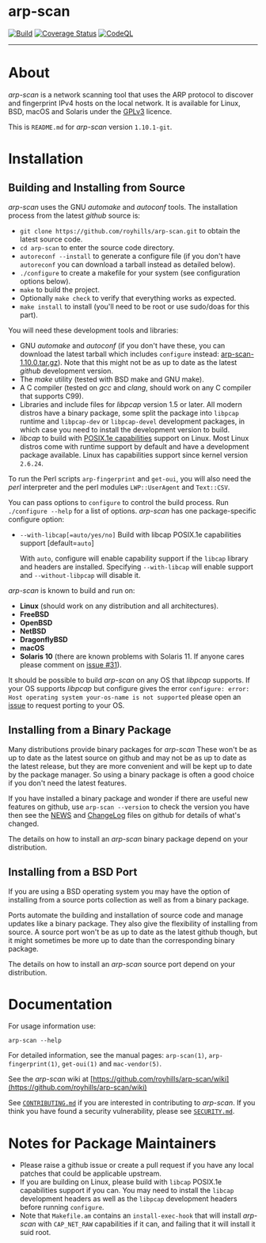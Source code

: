 # arp-scan

[![Build](https://github.com/royhills/arp-scan/actions/workflows/c-cpp.yml/badge.svg)](https://github.com/royhills/arp-scan/actions/workflows/c-cpp.yml)
[![Coverage Status](https://coveralls.io/repos/github/royhills/arp-scan/badge.svg?branch=master)](https://coveralls.io/github/royhills/arp-scan?branch=master)
[![CodeQL](https://github.com/royhills/arp-scan/actions/workflows/codeql.yml/badge.svg)](https://github.com/royhills/arp-scan/actions/workflows/codeql.yml)

---

# About

*arp-scan* is a network scanning tool that uses the ARP protocol to discover and fingerprint IPv4 hosts on the local network. It is available for Linux, BSD, macOS and Solaris under the [GPLv3](https://www.gnu.org/licenses/gpl-3.0.en.html) licence.

This is `README.md` for *arp-scan* version `1.10.1-git`.

# Installation

## Building and Installing from Source

*arp-scan* uses the GNU *automake* and *autoconf* tools. The installation process from the latest *github* source is:

- `git clone https://github.com/royhills/arp-scan.git` to obtain the latest source code.
- `cd arp-scan` to enter the source code directory.
- `autoreconf --install` to generate a configure file (if you don't have `autoreconf` you can download a tarball instead as detailed below).
- `./configure` to create a makefile for your system (see configuration options below).
- `make` to build the project.
- Optionally `make check` to verify that everything works as expected.
- `make install` to install (you'll need to be root or use sudo/doas for this part).

You will need these development tools and libraries:

- GNU *automake* and *autoconf* (if you don't have these, you can download the latest tarball which includes `configure` instead: [arp-scan-1.10.0.tar.gz](https://github.com/royhills/arp-scan/releases/download/1.10.0/arp-scan-1.10.0.tar.gz)). Note that this might not be as up to date as the latest *github* development version.
- The *make* utility (tested with BSD make and GNU make).
- A C compiler (tested on *gcc* and *clang*, should work on any C compiler that supports C99).
- Libraries and include files for *libpcap* version 1.5 or later. All modern distros have a binary package, some split the package into `libpcap` runtime and `libpcap-dev` or `libpcap-devel` development packages, in which case you need to install the development version to build.
- *libcap* to build with [POSIX.1e capabilities](https://sites.google.com/site/fullycapable/) support on Linux. Most Linux distros come with runtime support by default and have a development package available. Linux has capabilities support since kernel version `2.6.24`.

To run the Perl scripts `arp-fingerprint` and `get-oui`, you will also need the *perl* interpreter and the perl modules `LWP::UserAgent` and `Text::CSV`.

You can pass options to `configure` to control the build process. Run `./configure --help` for a list of options. *arp-scan* has one package-specific configure option:

- `--with-libcap[=auto/yes/no]` Build with libcap POSIX.1e capabilities support [default=`auto`]

    With `auto`, configure will enable capability support if the `libcap` library and headers are installed. Specifying `--with-libcap` will enable support and `--without-libpcap` will disable it.

*arp-scan* is known to build and run on:

 - **Linux** (should work on any distribution and all architectures).
 - **FreeBSD**
 - **OpenBSD**
 - **NetBSD**
 - **DragonflyBSD**
 - **macOS**
 - **Solaris 10** (there are known problems with Solaris 11. If anyone cares please comment on [issue #31](https://github.com/royhills/arp-scan/issues/31)).

It should be possible to build *arp-scan* on any OS that *libpcap* supports. If your OS supports *libpcap* but configure gives the error `configure: error: Host operating system your-os-name is not supported` please open an [issue](https://github.com/royhills/arp-scan/issues) to request porting to your OS.

## Installing from a Binary Package

Many distributions provide binary packages for *arp-scan* These won't be as up to date as the latest source on github and may not be as up to date as the latest release, but they are more convenient and will be kept up to date by the package manager. So using a binary package is often a good choice if you don't need the latest features.

If you have installed a binary package and wonder if there are useful new features on github, use `arp-scan --version` to check the version you have then see the [NEWS](NEWS.md) and [ChangeLog](ChangeLog) files on github for details of what's changed.

The details on how to install an *arp-scan* binary package depend on your distribution.

## Installing from a BSD Port

If you are using a BSD operating system you may have the option of installing from a source ports collection as well as from a binary package.

Ports automate the building and installation of source code and manage updates like a binary package. They also give the flexibility of installing from source. A source port won't be as up to date as the latest github though, but it might sometimes be more up to date than the corresponding binary package.

The details on how to install an *arp-scan* source port depend on your distribution.

# Documentation

For usage information use:

`arp-scan --help`

For detailed information, see the manual pages: `arp-scan(1)`, `arp-fingerprint(1)`, `get-oui(1)` and `mac-vendor(5)`.

See the *arp-scan* wiki at [https://github.com/royhills/arp-scan/wiki](https://github.com/royhills/arp-scan/wiki)

See [`CONTRIBUTING.md`](CONTRIBUTING.md) if you are interested in contributing to *arp-scan*. If you think you have found a security vulnerability, please see [`SECURITY.md`](SECURITY.md).

# Notes for Package Maintainers

 - Please raise a github issue or create a pull request if you have any local patches that could be applicable upstream.
 - If you are building on Linux, please build with `libcap` POSIX.1e capabilities support if you can. You may need to install the `libcap` development headers as well as the `libpcap` development headers before running `configure`.
 - Note that `Makefile.am` contains an `install-exec-hook` that will install *arp-scan* with `CAP_NET_RAW` capabilities if it can, and failing that it will install it suid root.
